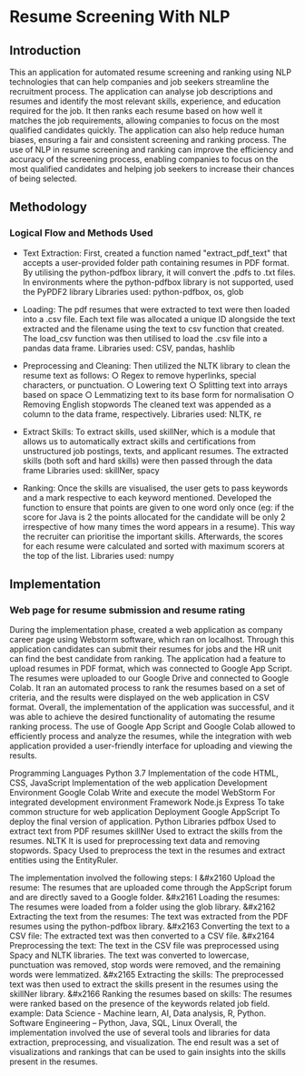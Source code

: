 # Resume Screening With NLP
## Introduction
This an application for automated resume screening and ranking using NLP technologies that can help companies and job seekers streamline the recruitment process. The application can analyse job descriptions and resumes and identify the most relevant skills, experience, and education required for the job. It then ranks each resume based on how well it matches the job requirements, allowing companies to focus on the most qualified candidates quickly.  The application can also help reduce human biases, ensuring a fair and consistent screening and ranking process. The use of NLP in resume screening and ranking can improve the efficiency and accuracy of the screening process, enabling companies to focus on the most qualified candidates and helping job seekers to increase their chances of being selected.

## Methodology
### Logical Flow and Methods Used 

- Text Extraction:
First, created a function named "extract_pdf_text" that accepts a user-provided folder path
containing resumes in PDF format. By utilising the python-pdfbox library, it will convert the
.pdfs to .txt files. In environments where the python-pdfbox library is not supported, used the
PyPDF2 library
Libraries used: python-pdfbox, os, glob

- Loading:
The pdf resumes that were extracted to text were then loaded into a .csv file. Each text file was
allocated a unique ID alongside the text extracted and the filename using the text to csv function
that created. The load_csv function was then utilised to load the .csv file into a pandas data frame.
Libraries used: CSV, pandas, hashlib

- Preprocessing and Cleaning:
Then utilized the NLTK library to clean the resume text as follows:
○ Regex to remove hyperlinks, special characters, or punctuation.
○ Lowering text
○ Splitting text into arrays based on space
○ Lemmatizing text to its base form for normalisation
○ Removing English stopwords
The cleaned text was appended as a column to the data frame, respectively.
Libraries used: NLTK, re

- Extract Skills:
To extract skills, used skillNer, which is a module that allows us to automatically extract
skills and certifications from unstructured job postings, texts, and applicant resumes. The
extracted skills (both soft and hard skills) were then passed through the data frame
Libraries used: skillNer, spacy

- Ranking:
Once the skills are visualised, the user gets to pass keywords and a mark respective to each
keyword mentioned. Developed the function to ensure that points are given to one word only
once (eg: if the score for Java is 2 the points allocated for the candidate will be only 2
irrespective of how many times the word appears in a resume). This way the recruiter can
prioritise the important skills. Afterwards, the scores for each resume were calculated and sorted
with maximum scorers at the top of the list.
Libraries used: numpy

## Implementation
### Web page for resume submission and resume rating
During the implementation phase, created a web application as company career page using Webstorm software, which ran on localhost. Through this application candidates can submit their resumes for jobs and the HR unit can find the best candidate from ranking. The application had a feature to upload resumes in PDF format, which was connected to Google App Script. The resumes were uploaded to our Google Drive and connected to Google Colab.
It ran an automated process to rank the resumes based on a set of criteria, and the results were displayed on the web application in CSV format.
Overall, the implementation of the application was successful, and it was able to achieve the desired functionality of automating the resume ranking process. The use of Google App Script and Google Colab allowed to efficiently process and analyze the resumes, while the integration with web application provided a user-friendly interface for uploading and viewing the results.

Programming Languages 	Python 3.7	Implementation of the code
	HTML, CSS, JavaScript	Implementation of the web application
Development Environment	Google Colab	Write and execute the model
	WebStorm	For integrated development environment 
Framework	Node.js Express	To take common structure for web application
Deployment	Google AppScript	To deploy the final version of application.
Python Libraries 	pdfbox	Used to extract text from PDF resumes
	skillNer	Used to extract the skills from the resumes.
	NLTK	It is used for preprocessing text data and removing stopwords.
	Spacy	Used to preprocess the text in the resumes and extract entities using the EntityRuler.


The implementation involved the following steps:
I &#x2160	Upload the resume: The resumes that are uploaded come through the AppScript forum and are directly saved to a Google folder.
&#x2161	Loading the resumes: The resumes were loaded from a folder using the glob library.
&#x2162	Extracting the text from the resumes: The text was extracted from the PDF resumes using the python-pdfbox library.
&#x2163	Converting the text to a CSV file: The extracted text was then converted to a CSV file.
&#x2164	Preprocessing the text: The text in the CSV file was preprocessed using Spacy and NLTK libraries. The text was converted to lowercase, punctuation was removed, stop words were removed, and the remaining words were lemmatized.
&#x2165	Extracting the skills: The preprocessed text was then used to extract the skills present in the resumes using the skillNer library.
&#x2166	Ranking the resumes based on skills: The resumes were ranked based on the presence of the keywords related job field.
example:
	Data Science - Machine learn, AI,  Data analysis,  R,  Python.
	Software Engineering – Python, Java, SQL, Linux
Overall, the implementation involved the use of several tools and libraries for data extraction, preprocessing, and visualization. The end result was a set of visualizations and rankings that can be used to gain insights into the skills present in the resumes.


